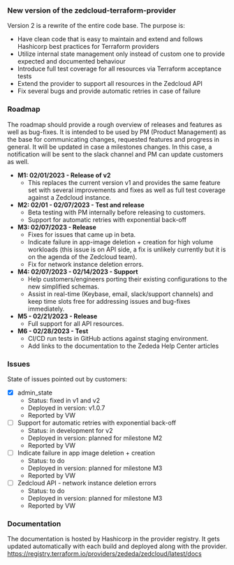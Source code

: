 ### New version of the zedcloud-terraform-provider

Version 2 is a rewrite of the entire code base. The purpose is:
- Have clean code that is easy to maintain and extend and follows Hashicorp best practices for Terraform providers
- Utilize internal state management only instead of custom one to provide expected and documented behaviour
- Introduce full test coverage for all resources via Terraform acceptance tests
- Extend the provider to support all resources in the Zedcloud API
- Fix several bugs and provide automatic retries in case of failure

### Roadmap

The roadmap should provide a rough overview of releases and features as well as bug-fixes.
It is intended to be used by PM (Product Management) as the base for communicating changes, requested features and progress in general.
It will be updated in case a milestones changes.
In this case, a notification will be sent to the slack channel and PM can update customers as well.

- __M1: 02/01/2023 - Release of v2__
    - This replaces the current version v1 and provides the same feature set with several improvements and fixes as well as full test coverage against a Zedcloud instance.
- __M2: 02/01 - 02/07/2023 - Test and release__
    - Beta testing with PM internally before releasing to customers.
	- Support for automatic retries with exponential back-off
- __M3: 02/07/2023 - Release__
	- Fixes for issues that came up in beta.
	- Indicate failure in app-image deletion + creation for high volume workloads (this issue is on API side, a fix is unlikely currently but it is on the agenda of the Zedcloud team).
    - Fix for network instance deletion errors.
- __M4: 02/07/2023 - 02/14/2023 - Support__
    - Help customers/engineers porting their existing configurations to the new simplified schemas.
	- Assist in real-time (Keybase, email, slack/support channels) and keep time slots free for addressing issues and bug-fixes immediately.
- __M5 - 02/21/2023 - Release__
    - Full support for all API resources.
- __M6 - 02/28/2023 - Test__
	- CI/CD run tests  in GitHub actions against staging environment.
	- Add links to the documentation to the Zededa Help Center articles

### Issues

State of issues pointed out by customers:
- [x] admin_state
	- Status: fixed in v1 and v2
	- Deployed in version: v1.0.7
	- Reported by VW
- [ ] Support for automatic retries with exponential back-off
	- Status: in development for v2
	- Deployed in version: planned for milestone M2
	- Reported by VW
- [ ] Indicate failure in app image deletion + creation
	- Status: to do
	- Deployed in version: planned for milestone M3
	- Reported by VW
- [ ] Zedcloud API - network instance deletion errors
	- Status: to do
	- Deployed in version: planned for milestone M3
	- Reported by VW


### Documentation

The documentation is hosted by Hashicorp in the provider registry.
It gets updated automatically with each build and deployed along with the provider.
https://registry.terraform.io/providers/zededa/zedcloud/latest/docs


